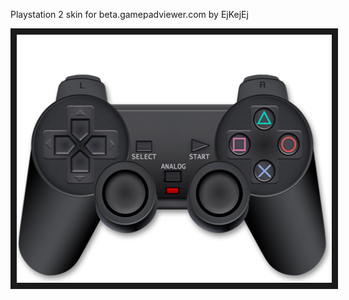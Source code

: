 <p align="left">
Playstation 2 skin for beta.gamepadviewer.com by EjKejEj
</p>
<p align="left">
<img src="https://github.com/EjKejEj/Gamepad-Viewer-skins/blob/main/Playstation%202/playstation2.png" width="524" height="397" border="10"/>
</p>

